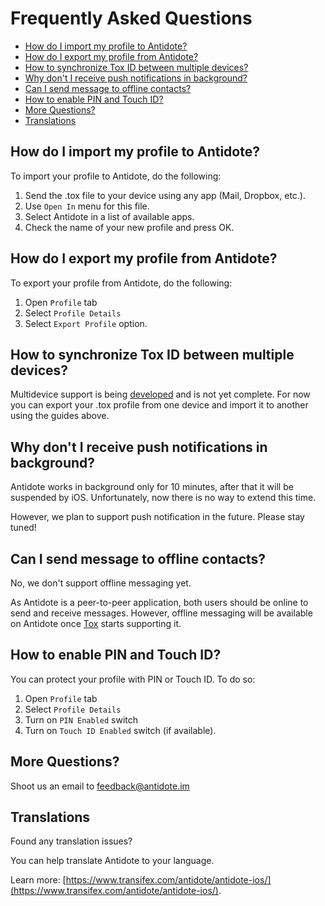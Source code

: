 # Frequently Asked Questions

* [How do I import my profile to Antidote?](#how-do-i-import-my-profile-to-antidote)
* [How do I export my profile from Antidote?](#how-do-i-export-my-profile-from-antidote)
* [How to synchronize Tox ID between multiple devices?](#how-to-synchronize-tox-id-between-multiple-devices)
* [Why don't I receive push notifications in background?](#why-dont-i-receive-push-notifications-in-background)
* [Can I send message to offline contacts?](#can-i-send-message-to-offline-contacts)
* [How to enable PIN and Touch ID?](#how-to-enable-pin-and-touch-id)
* [More Questions?](#more-questions)
* [Translations](#translations)


## How do I import my profile to Antidote?

To import your profile to Antidote, do the following:

1. Send the .tox file to your device using any app (Mail, Dropbox, etc.).
2. Use `Open In` menu for this file.
3. Select Antidote in a list of available apps.
4. Check the name of your new profile and press OK.


## How do I export my profile from Antidote?

To export your profile from Antidote, do the following:

1. Open `Profile` tab
2. Select `Profile Details`
3. Select `Export Profile` option.


## How to synchronize Tox ID between multiple devices?

Multidevice support is being [developed](https://github.com/GrayHatter/toxcore/tree/multi-device) and is not yet complete. For now you can export your .tox profile from one device and import it to another using the guides above.


## Why don't I receive push notifications in background?

Antidote works in background only for 10 minutes, after that it will be suspended by iOS. Unfortunately, now there is no way to extend this time.

However, we plan to support push notification in the future. Please stay tuned!


## Can I send message to offline contacts?

No, we don't support offline messaging yet.

As Antidote is a peer-to-peer application, both users should be online to send and receive messages. However, offline messaging will be available on Antidote once [Tox](https://tox.chat) starts supporting it.


## How to enable PIN and Touch ID?

You can protect your profile with PIN or Touch ID.
To do so:

1. Open `Profile` tab
2. Select `Profile Details`
3. Turn on `PIN Enabled` switch
4. Turn on `Touch ID Enabled` switch (if available).


## More Questions?

Shoot us an email to [feedback@antidote.im](mailto:feedback@antidote.im)


## Translations

Found any translation issues?

You can help translate Antidote to your language.

Learn more: [https://www.transifex.com/antidote/antidote-ios/](https://www.transifex.com/antidote/antidote-ios/).
